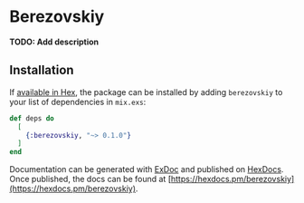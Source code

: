 # Berezovskiy

**TODO: Add description**

## Installation

If [available in Hex](https://hex.pm/docs/publish), the package can be installed
by adding `berezovskiy` to your list of dependencies in `mix.exs`:

```elixir
def deps do
  [
    {:berezovskiy, "~> 0.1.0"}
  ]
end
```

Documentation can be generated with [ExDoc](https://github.com/elixir-lang/ex_doc)
and published on [HexDocs](https://hexdocs.pm). Once published, the docs can
be found at [https://hexdocs.pm/berezovskiy](https://hexdocs.pm/berezovskiy).


